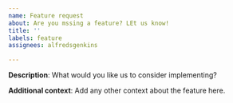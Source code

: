 ```yaml
---
name: Feature request
about: Are you mssing a feature? LEt us know!
title: ''
labels: feature
assignees: alfredsgenkins

---
```


**Description**:
What would you like us to consider implementing?

**Additional context**:
Add any other context about the feature here.
